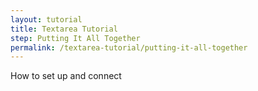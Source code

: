 ```yaml
---
layout: tutorial
title: Textarea Tutorial
step: Putting It All Together
permalink: /textarea-tutorial/putting-it-all-together
---
```

How to set up and connect